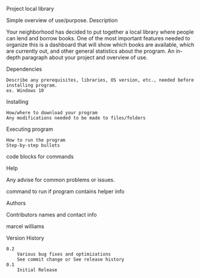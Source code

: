 Project local library

Simple overview of use/purpose.
Description

Your neighborhood has decided to put together a local library where people can lend and borrow books. 
One of the most important features needed to organize this is a dashboard that will show which books are available, 
which are currently out, and other general statistics about the program.
An in-depth paragraph about your project and overview of use.


Dependencies

    Describe any prerequisites, libraries, OS version, etc., needed before installing program.
    ex. Windows 10

Installing

    How/where to download your program
    Any modifications needed to be made to files/folders

Executing program

    How to run the program
    Step-by-step bullets

code blocks for commands

Help

Any advise for common problems or issues.

command to run if program contains helper info

Authors

Contributors names and contact info

marcel williams

Version History

    0.2
        Various bug fixes and optimizations
        See commit change or See release history
    0.1
        Initial Release
